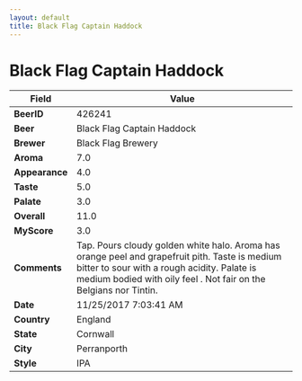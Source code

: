 ```yaml
---
layout: default
title: Black Flag Captain Haddock 
---
```


# Black Flag Captain Haddock 

| Field         | Value     |
|---------------|-----------|
| **BeerID** | 426241 |
| **Beer** | Black Flag Captain Haddock  |
| **Brewer** | Black Flag Brewery |
| **Aroma** | 7.0 |
| **Appearance** | 4.0 |
| **Taste** | 5.0 |
| **Palate** | 3.0 |
| **Overall** | 11.0 |
| **MyScore** | 3.0 |
| **Comments** | Tap. Pours cloudy golden white halo. Aroma has orange peel and grapefruit pith. Taste is medium bitter to sour with a  rough acidity. Palate is medium bodied with oily feel . Not fair on the Belgians nor Tintin. |
| **Date** | 11/25/2017 7:03:41 AM |
| **Country** | England |
| **State** | Cornwall |
| **City** | Perranporth |
| **Style** | IPA |
